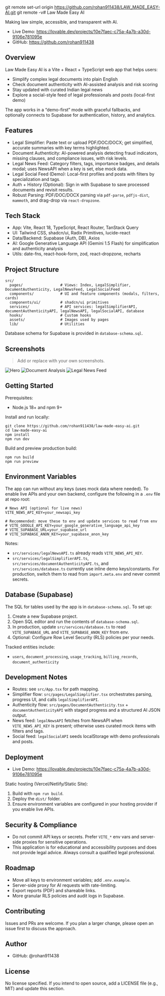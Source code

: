git remote set-url origin https://github.com/rohan911438/LAW_MADE_EASY-AI.git
git remote -v# Law Made Easy AI

Making law simple, accessible, and transparent with AI.

- Live Demo: https://lovable.dev/projects/10e7faec-c75a-4a7b-a30d-9106e781095e
- GitHub: https://github.com/rohan911438


## Overview

Law Made Easy AI is a Vite + React + TypeScript web app that helps users:
- Simplify complex legal documents into plain English
- Check document authenticity with AI-assisted analysis and risk scoring
- Stay updated with curated Indian legal news
- Explore a social-style feed of legal professionals and posts (local-first demo)

The app works in a “demo-first” mode with graceful fallbacks, and optionally connects to Supabase for authentication, history, and analytics.


## Features

- Legal Simplifier: Paste text or upload PDF/DOC/DOCX; get simplified, accurate summaries with key terms highlighted.
- Document Authenticity: AI-powered analysis detecting fraud indicators, missing clauses, and compliance issues, with risk levels.
- Legal News Feed: Category filters, tags, importance badges, and details modal; uses NewsAPI when a key is set, else mock data.
- Legal Social Feed (Demo): Local-first profiles and posts with filters by specialization and tags.
- Auth + History (Optional): Sign in with Supabase to save processed documents and revisit results.
- Robust Parsing: PDF/DOC/DOCX parsing via `pdf-parse`, `pdfjs-dist`, `mammoth`, and drag-drop via `react-dropzone`.


## Tech Stack

- App: Vite, React 18, TypeScript, React Router, TanStack Query
- UI: Tailwind CSS, shadcn/ui, Radix Primitives, lucide-react
- Data/Backend: Supabase (Auth, DB), Axios
- AI: Google Generative Language API (Gemini 1.5 Flash) for simplification and authenticity analysis
- Utils: date-fns, react-hook-form, zod, react-dropzone, recharts


## Project Structure

```
src/
  pages/                 # Views: Index, LegalSimplifier, DocumentAuthenticity, LegalNewsFeed, LegalSocialFeed
  components/            # UI and feature components (modals, filters, cards)
  components/ui/         # shadcn/ui primitives
  services/              # API services: legalSimplifierAPI, documentAuthenticityAPI, legalNewsAPI, legalSocialAPI, database
  hooks/                 # Custom hooks
  assets/                # Images used by pages
  lib/                   # Utilities
```

Database schema for Supabase is provided in `database-schema.sql`.


## Screenshots

> Add or replace with your own screenshots.

![Hero](src/assets/hero-legal-ai.jpg)
![Document Analysis](src/assets/document-analysis.jpg)
![Legal News Feed](src/assets/legal-news-feed.jpg)


## Getting Started

Prerequisites:
- Node.js 18+ and npm 9+

Install and run locally:

```
git clone https://github.com/rohan911438/law-made-easy-ai.git
cd law-made-easy-ai
npm install
npm run dev
```

Build and preview production build:

```
npm run build
npm run preview
```


## Environment Variables

The app can run without any keys (uses mock data where needed). To enable live APIs and your own backend, configure the following in a `.env` file at repo root:

```
# News API (optional for live news)
VITE_NEWS_API_KEY=your_newsapi_key

# Recommended: move these to env and update services to read from env
# VITE_GOOGLE_API_KEY=your_google_generative_language_api_key
# VITE_SUPABASE_URL=your_supabase_url
# VITE_SUPABASE_ANON_KEY=your_supabase_anon_key
```

Notes:
- `src/services/legalNewsAPI.ts` already reads `VITE_NEWS_API_KEY`.
- `src/services/legalSimplifierAPI.ts`, `src/services/documentAuthenticityAPI.ts`, and `src/services/database.ts` currently use inline demo keys/constants. For production, switch them to read from `import.meta.env` and never commit secrets.


## Database (Supabase)

The SQL for tables used by the app is in `database-schema.sql`. To set up:
1. Create a new Supabase project.
2. Open SQL editor and run the contents of `database-schema.sql`.
3. In production, update `src/services/database.ts` to read `VITE_SUPABASE_URL` and `VITE_SUPABASE_ANON_KEY` from env.
4. Optional: Configure Row Level Security (RLS) policies per your needs.

Tracked entities include:
- `users`, `document_processing`, `usage_tracking`, `billing_records`, `document_authenticity`


## Development Notes

- Routes: see `src/App.tsx` for path mapping.
- Simplifier flow: `src/pages/LegalSimplifier.tsx` orchestrates parsing, progress UI, and calls `legalSimplifierAPI`.
- Authenticity flow: `src/pages/DocumentAuthenticity.tsx` + `documentAuthenticityAPI` with staged progress and a structured AI JSON output.
- News feed: `legalNewsAPI` fetches from NewsAPI when `VITE_NEWS_API_KEY` is present; otherwise uses curated mock items with filters and tags.
- Social feed: `legalSocialAPI` seeds localStorage with demo professionals and posts.


## Deployment

- Live Demo: https://lovable.dev/projects/10e7faec-c75a-4a7b-a30d-9106e781095e

Static hosting (Vercel/Netlify/Static Site):
1. Build with `npm run build`.
2. Deploy the `dist/` folder.
3. Ensure environment variables are configured in your hosting provider if you enable live APIs.


## Security & Compliance

- Do not commit API keys or secrets. Prefer `VITE_*` env vars and server-side proxies for sensitive operations.
- This application is for educational and accessibility purposes and does not provide legal advice. Always consult a qualified legal professional.


## Roadmap

- Move all keys to environment variables; add `.env.example`.
- Server-side proxy for AI requests with rate-limiting.
- Export reports (PDF) and shareable links.
- More granular RLS policies and audit logs in Supabase.


## Contributing

Issues and PRs are welcome. If you plan a larger change, please open an issue first to discuss the approach.


## Author

- GitHub: @rohan911438


## License

No license specified. If you intend to open source, add a LICENSE file (e.g., MIT) and update this section.

